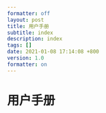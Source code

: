 ```yaml
---
formatter: off
layout: post
title: 用户手册 
subtitle: index 
description: index 
tags: [] 
date: 2021-01-08 17:14:08 +800 
version: 1.0
formatter: on
---
```


# 用户手册    